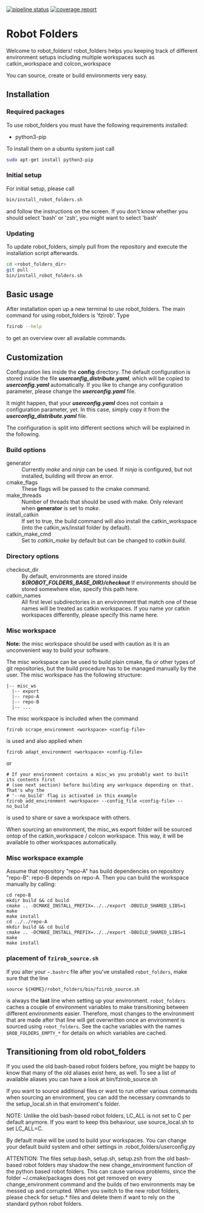 [![pipeline status](https://ids-git.fzi.de/core/robot_folders/badges/master/pipeline.svg)](https://ids-git.fzi.de/core/robot_folders/-/commits/master)
[![coverage report](https://ids-git.fzi.de/core/robot_folders/badges/master/coverage.svg)](https://ids-git.fzi.de/core/robot_folders/-/commits/master)

# Robot Folders
Welcome to robot_folders! robot_folders helps you
keeping track of different environment setups including multiple workspaces
such as catkin_workspace and colcon_workspace

You can source, create or build environments very easy.

## Installation
### Required packages
To use robot_folders you must have the following requirements installed:
 * python3-pip

To install them on a ubuntu system just call
```bash
sudo apt-get install python3-pip
```

### Initial setup
For initial setup, please call
```bash
bin/install_robot_folders.sh
```

and follow the instructions on the screen. If you don't know whether you should
select 'bash' or 'zsh', you might want to select 'bash'

### Updating
To update robot_folders, simply pull from the repository and execute the installation script
afterwards.

```bash
cd <robot_folders_dir>
git pull
bin/install_robot_folders.sh
```

## Basic usage
After installation open up a new terminal to use robot_folders. The main command
for using robot_folders is 'fzirob'. Type
```bash
fzirob --help
```

to get an overview over all available commands.



## Customization
Configuration lies inside the **config** directory. The default configuration is stored inside the
file ***userconfig_distribute.yaml***, which will be copied to ***userconfig.yaml*** automatically. If you like
to change any configuration parameter, please change the ***userconfig.yaml*** file.

It might happen, that your ***userconfig.yaml*** does not contain a configuration parameter, yet.
In this case, simply copy it from the ***userconfig_distribute.yaml*** file.

The configuration is split into different sections which will be explained in the following.

### Build options
<dl>
  <dt>generator</dt>
  <dd>Currently <em>make</em> and <em>ninja</em> can be used. If <em>ninja</em> is configured, but not installed, building will throw an error.</dd>

  <dt>cmake_flags</dt>
  <dd>These flags will be passed to the cmake command.</dd>

  <dt>make_threads</dt>
  <dd>Number of threads that should be used with make. Only relevant when <b>generator</b> is set to <em>make</em>.</dd>

  <dt>install_catkin</dt>
  <dd>If set to true, the build command will also install the catkin_workspace (into the catkin_ws/install folder by default).</dd>

  <dt>catkin_make_cmd</dt>
  <dd>Set to <em>catkin_make</em> by default but can be changed to <em>catkin build</em>.</dd>
</dl>

### Directory options
<dl>
  <dt>checkout_dir</dt>
  <dd>
    By default, environments are stored inside <b><em>${ROBOT_FOLDERS_BASE_DIR}/checkout</em></b>
    If environments should be stored somewhere else, specify this path here.
  </dd>

  <dt>catkin_names</dt>
  <dd>All first level subdirectories in an environment that match one of these names will be treated as catkin workspaces. If you name yor catkin workspaces differently, please specify this name here.</dd>
</dl>



### Misc workspace
**Note:** the misc workspace should be used with caution as it is an unconvenient way to build your software.

The misc workspace can be used to build plain cmake, fla or other types of git repositories, but the build procedure has to be managed manually by the user. The misc workspace has the following structure:

``` console
|-- misc_ws
  |-- export
  |-- repo-A
  |-- repo-B
  |-- ...
```

The misc workspace is included when the command
``` console
fzirob scrape_environment <workspace> <config-file>
```

is used and also applied when 
``` console
fzirob adapt_environment <workspace> <config-file>
```

or
 
``` console
# If your environment contains a misc_ws you probably want to built its contents first
# (see next section) before building any workspace depending on that. That's why the
# '--no_build' flag is activated in this example
fzirob add_environment <workspace> --config_file <config-file> --no_build
```

is used to share or save a workspace with others.

When sourcing an environment, the misc_ws export folder will be sourced ontop of the catkin_workspace / colcon workspace. This way, it will be available to other workspaces automatically.

### Misc workspace example

Assume that repository "repo-A" has build dependencies on repository "repo-B":
repo-B depends on repo-A. Then you can build the workspace manually by calling:

```console
cd repo-B
mkdir build && cd build
cmake .. -DCMAKE_INSTALL_PREFIX=../../export -DBUILD_SHARED_LIBS=1
make 
make install
cd ../../repo-A
mkdir build && cd build
cmake .. -DCMAKE_INSTALL_PREFIX=../../export -DBUILD_SHARED_LIBS=1
make 
make install
```

### placement of `fzirob_source.sh`
If you alter your `~.bashrc` file after you've unstalled `robot_folders`, make sure that the line

```
source ${HOME}/robot_folders/bin/fzirob_source.sh
```

is always the **last** line when setting up your environment. `robot_folders` caches a couple of environment variables to make transitioning between different environments easier. Therefore, most changes to the environment that are made after that line will get overwritten once an environment is sourced using `robot_folders`. See the cache variables with the names `$ROB_FOLDERS_EMPTY_*` for details on which variables are cached.

## Transitioning from old robot_folders
If you used the old bash-based robot folders before, you might be happy to know
that many of the old aliases exist here, as well. To see a list of available
aliases you can have a look at bin/fzirob_source.sh

If you want to source additional files or want to run other various commands when
sourcing an environment, you can add the necessary commands to the
setup_local.sh in that enviroment's folder.

NOTE: Unlike the old bash-based robot folders, LC_ALL is not set to C per default
anymore. If you want to keep this behaviour, use source_local.sh to set LC_ALL=C.

By default make will be used to build your workspaces. You can change your
default build system and other settings in .robot_folders/userconfig.py

ATTENTION: The files setup.bash, setup.sh, setup.zsh from the old bash-based robot folders may 
shadow the new change_environment function of the python based robot folders. This can cause various problems, 
since the folder ~/.cmake/packages does not get removed on every change_environment command and the builds of 
two environments may be messed up and corrupted. When you switch to the new robot folders, please check for setup.* files 
and delete them if want to rely on the standard python robot folders.


